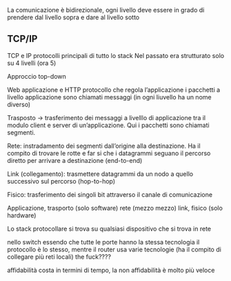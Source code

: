 La comunicazione è bidirezionale, ogni livello deve essere in grado di prendere dal livello sopra e dare al livello sotto

## TCP/IP
TCP e IP protocolli principali di tutto lo stack
Nel passato era strutturato solo su 4 livelli (ora 5)

Approccio top-down

Web applicazione e HTTP protocollo che regola l’applicazione
i pacchetti a livello applicazione sono chiamati messaggi (in ogni liuvello ha un nome diverso)

Trasposto → trasferimento dei messaggi a livelllo di applicazione tra il modulo client e server di un’applicazione. Qui i pacchetti sono chiamati segmenti.

Rete: instradamento dei segmenti dall’origine alla destinazione. Ha il compito di trovare le rotte e far si che i datagrammi seguano il percorso diretto per arrivare a destinazione (end-to-end)

Link (collegamento): trasmettere datagrammi da un nodo a quello successivo sul percorso (hop-to-hop)

Fisico: trasferimento dei singoli bit attraverso il canale di comunicazione

Applicazione, trasporto (solo software)
rete (mezzo mezzo)
link, fisico (solo hardware)

Lo stack protocollare si trova su qualsiasi dispositivo che si trova in rete

nello switch essendo che tutte le porte hanno la stessa tecnologia il protocollo è lo stesso, mentre il router usa varie tecnologie (ha il compito di collegare più reti locali) the fuck????

affidabilità costa in termini di tempo, la non affidabilità è molto più veloce
